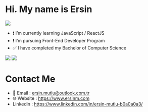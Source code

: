 # Hi. My name is Ersin

![](https://images.unsplash.com/photo-1503252947848-7338d3f92f31?ixlib=rb-4.0.3&ixid=M3wxMjA3fDB8MHxwaG90by1wYWdlfHx8fGVufDB8fHx8fA%3D%3D&auto=format&fit=crop&w=1631&q=80)

- :heavy_exclamation_mark: I’m currently learning JavaScript / ReactJS
- :heavy_exclamation_mark: I’m pursuing Front-End Developer Program
- :white_check_mark: I have completed my Bachelor of Computer Science

<img src="https://github-readme-stats.vercel.app/api?username=gorbadil&show_icons=true&theme=dracula&hide_border=true"/>
<img src="https://github-readme-stats.vercel.app/api/top-langs?username=gorbadil&hide=html&layout=compact&theme=dracula&hide_border=true"/>

# Contact Me

- :email: Email : ersin.mutlu@outlook.com.tr
- :globe_with_meridians: Website : https://www.ersinm.com
- Linkedin : https://www.linkedin.com/in/ersin-mutlu-b0a0a0a3/